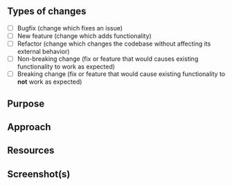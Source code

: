 ## Types of changes
<!--- What types of changes does your code introduce to Scratch Project? Put an `x` in the boxes that apply. -->
- [ ] Bugfix (change which fixes an issue)
- [ ] New feature (change which adds functionality)
- [ ] Refactor (change which changes the codebase without affecting its external behavior)
- [ ] Non-breaking change (fix or feature that would causes existing functionality to work as expected)
- [ ] Breaking change (fix or feature that would cause existing functionality to __not__ work as expected)
## Purpose
<!--- Describe the problem or feature. Link to the issue(s) fixed by this pull request if applicable. -->
## Approach
<!--- How does your change address the problem? -->
## Resources
<!--- Describe the research stage. Link to any blog posts, video, patterns, libraries, addons, or other resources that helped you to solve this problem. -->
## Screenshot(s)
<!--- (if applicable--you can delete otherwise) -->
<!--- Include a screenshot here if the change you made changes the look of the site in any way! -->
